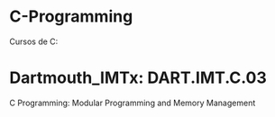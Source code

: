 # C-Programming
Cursos de C:

# Dartmouth_IMTx: DART.IMT.C.03
C Programming: Modular Programming and Memory Management
